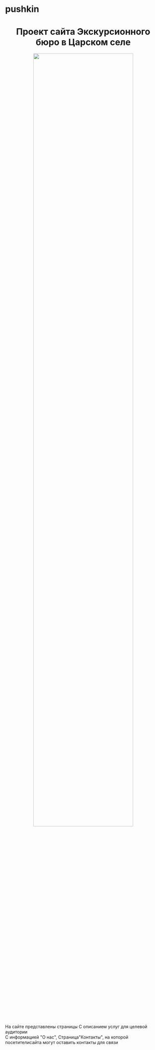 # pushkin
<h1 align="center">Проект сайта Экскурсионного бюро в Царском селе</h1>
<p align="center">
<img src="" width="80%"></p>

На сайте представлены страницы 
С описанием услуг для целевой аудитории   
С информацией "О нас", 
Страница"Контакты", на которой посетителисайта могут оставить контакты для связи 

